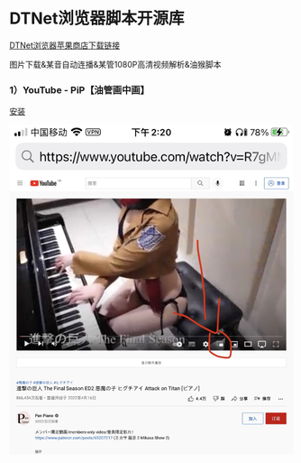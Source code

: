 # DTNet浏览器脚本开源库
[DTNet浏览器苹果商店下载链接](https://apps.apple.com/us/app/dtnet-desktop-browser/id1622378712)

图片下载&某音自动连播&某管1080P高清视频解析&油猴脚本

### 1）YouTube - PiP【油管画中画】

[安装](https://raw.githubusercontent.com/zoePro/DTNet-User-Scripts/main/YouTube-PiP.js)

![Youtube-PiP](IMG_4797.jpg)

